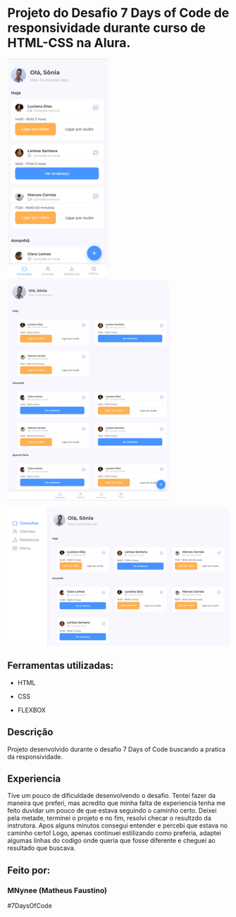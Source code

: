 # Projeto do Desafio 7 Days of Code de responsividade durante curso de HTML-CSS na Alura.

<img src="src/images/imagem1_readme.png" height="500px">            <img src="src/images/imagem2_readme.png" height="500px">

<img src="src/images/imagem3_readme.png">

## Ferramentas utilizadas:

* HTML

* CSS

* FLEXBOX

## Descrição

Projeto desenvolvido durante o desafio 7 Days of Code buscando a pratica da responsividade.

## Experiencia

Tive um pouco de dificuldade desenvolvendo o desafio. Tentei fazer da maneira que preferi, mas acredito que minha falta de experiencia tenha me feito duvidar um pouco de que estava seguindo o caminho certo. Deixei pela metade, terminei o projeto e no fim, resolvi checar o resultzdo da instrutora. 
Apos alguns minutos consegui entender e percebi que estava no caminho certo! Logo, apenas continuei estilizando como preferia, adaptei algumas linhas do codigo onde queria que fosse diferente e cheguei ao resultado que buscava. 

## Feito por:

### MNynee (Matheus Faustino)

#7DaysOfCode